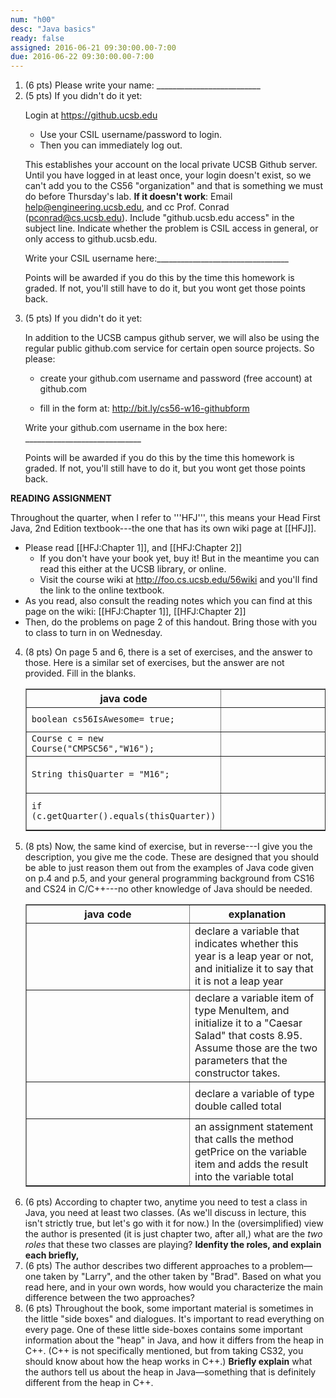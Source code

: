 ```yaml
---
num: "h00"
desc: "Java basics"
ready: false
assigned: 2016-06-21 09:30:00.00-7:00
due: 2016-06-22 09:30:00.00-7:00
---
```



<ol>

<li> (6 pts) Please write your name: __________________________ </li>


<li> (5 pts)  If you didn't do it yet: 

Login at https://github.ucsb.edu

* Use your CSIL username/password to login.
* Then you can immediately log out.

This establishes your account on the local private UCSB Github server.    Until you have logged in at least once, your login doesn't exist, so we can't add you to the CS56 "organization"&nbsp;and that is something we must do before Thursday's lab.       <b>If it doesn't work</b>: Email help@engineering.ucsb.edu, and cc Prof. Conrad (pconrad@cs.ucsb.edu).  Include "github.ucsb.edu access" in the subject line.     Indicate whether the problem is CSIL access in general, or only access to github.ucsb.edu.

Write your CSIL username here:_________________________________

Points will be awarded if you do this by the time this homework is graded.  If not, you'll still have to do it, but you wont get those points back.

</li>

<li> (5 pts) If you didn't do it yet:

In addition to the UCSB campus github server, we will also be using the regular public github.com service for certain open source projects.   So please:


* create your github.com username and password (free account) at github.com

* fill in the form at: http://bit.ly/cs56-w16-githubform

Write your github.com username in the box here: _____________________________

Points will be awarded if you do this by the time this homework is graded.  If not, you'll still have to do it, but you wont get those points back.

</li>
</ol>

<b>READING ASSIGNMENT</b>

Throughout the quarter, when I refer to '''HFJ''', this means your Head First Java, 2nd Edition textbook---the one that has its own wiki page at [[HFJ]].

* Please read [[HFJ:Chapter 1]], and [[HFJ:Chapter 2]]
    * If you don't have your book yet, buy it!  But in the meantime you can read this either at the UCSB library, or online.
    * Visit the course wiki at http://foo.cs.ucsb.edu/56wiki and you'll find the link to the online textbook.   
* As you read, also consult the reading notes which you can find at this page on the wiki: [[HFJ:Chapter 1]], [[HFJ:Chapter 2]]
* Then, do the problems on page 2 of this handout.   Bring those with you to class to turn in on Wednesday.


<ol start="4">

<li> (8 pts) On page 5 and 6, there is a set of exercises, and the answer to those.  Here is a similar set of exercises, but the answer are not provided.  Fill in the blanks.

<table class="wikitable" border="1" width="100%">
<tr>
<th> java code</th>
<th> explanation</th>
</tr>
<tr>
<td> <code>boolean cs56IsAwesome= true;<code>   </td>
<td> <div style="height: 2em; width: 30em;">&nbsp;</div></td>
</tr>
<tr>
<td> <code>Course c = new Course("CMPSC56","W16");<code> </td>
<td> <div style="height: 2em; width: 30em;">&nbsp;</div></td>
</td>
</tr>
<tr>
<td> <code>String thisQuarter = "M16";<code></td>
<td> <div style="padding-top: 2em; padding-left: 30em;">&nbsp;</div></td>
<tr>
<td> <code>if (c.getQuarter().equals(thisQuarter))<code> </td>
<td> <div style="padding-top: 2em; padding-left: 30em;">&nbsp;</div></td>
</tr>
</table>

</li>

<li> (8 pts) Now, the same kind of exercise, but in reverse---I give you the description, you give me the code.    These are designed that you should be able to just reason them out from the examples of Java code given on p.4 and p.5, and your general programming background from CS16 and CS24 in C/C++---no other knowledge of Java should be needed.

<table class="wikitable" border="1" width="100%">
<tr>
<th> java code</th>
<th> explanation</th>
</tr>
<td> <div style="padding-top: 2em; padding-left: 15em;">&nbsp;</div></td>
<td> declare a variable that indicates whether this year is a leap year or not, and initialize it to say that it is not a leap year</td>
</tr>
<tr>
<td> <div style="padding-top: 2em; padding-left: 15em;">&nbsp;</div></td>
<td> declare a variable item of type MenuItem, and initialize it to a "Caesar Salad" that costs 8.95.   Assume those are the two parameters that the constructor takes. </td>
</tr>
<tr>
<td> <div style="padding-top: 2em; padding-left: 15em;">&nbsp;</div></td>
<td> declare a variable of type double called total</td>
</tr>
<tr>
<td> <div style="padding-top: 2em; padding-left: 15em;">&nbsp;</div></td>
<td> an assignment statement that calls the method getPrice on the variable item and adds the result into the variable total</td>
</td>
</tr>
</table>
</li>

<li> (6 pts) According to chapter two, anytime you need to test a class in Java, you need at least two classes.  (As we'll discuss in lecture, this isn't strictly true, but let's go with it for now.)   In the (oversimplified) view the author is presented (it is just chapter two, after all,) what are the <em>two roles</em> that these two classes are playing? <b>Idenfity the roles, and explain each briefly,</b> 
</li>

<li> (6 pts) The author describes two different approaches to a problem&mdash;one taken by "Larry", and the other taken by "Brad".    Based on what you read here, and in your own words, how would you characterize the main difference between the two approaches?    
</li>

<li> (6 pts) Throughout the book, some important material is sometimes in the little "side boxes" and dialogues.  It's important to read everything on every page.   One of these little side-boxes contains some important information about the "heap" in Java, and how it differs from the heap in C++.   (C++ is not specifically mentioned, but from taking CS32, you should know about how the heap works in C++.)    <b>Briefly explain</b> what the authors tell us about the heap in Java&mdash;something that is definitely different from the heap in C++. 
</li>
</ol>

